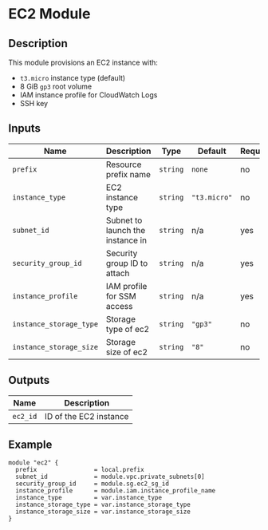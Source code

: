 # EC2 Module

## Description

This module provisions an EC2 instance with:

- `t3.micro` instance type (default)
- 8 GiB `gp3` root volume
- IAM instance profile for CloudWatch Logs
- SSH key

## Inputs

| Name               | Description                                 | Type           | Default     | Required |
|--------------------|---------------------------------------------|----------------|-------------|----------|
| `prefix`           | Resource prefix name                        | `string`       | `none`      | no       |
| `instance_type`    | EC2 instance type                           | `string`       | `"t3.micro"`| no       |
| `subnet_id`        | Subnet to launch the instance in            | `string`       | n/a         | yes      |
| `security_group_id`| Security group ID to attach                 | `string`       | n/a         | yes      |
| `instance_profile` | IAM profile for SSM access                  | `string`       | n/a         | yes      |
| `instance_storage_type` | Storage type of ec2                    | `string`       | `"gp3"`     | no       |
| `instance_storage_size` | Storage size of ec2                    | `string`       | `"8"`       | no       |

## Outputs

| Name          | Description                     |
|---------------|---------------------------------|
| `ec2_id` | ID of the EC2 instance               |

## Example

```hcl
module "ec2" {
  prefix                = local.prefix
  subnet_id             = module.vpc.private_subnets[0]
  security_group_id     = module.sg.ec2_sg_id
  instance_profile      = module.iam.instance_profile_name
  instance_type         = var.instance_type
  instance_storage_type = var.instance_storage_type
  instance_storage_size = var.instance_storage_size
}